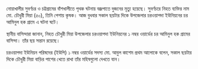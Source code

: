 নোয়াখালীর সুবর্ণচর ও চট্টগ্রামের বাঁশখালীতে পৃথক ঘটনায় বজ্রপাতে দুজনের মৃত্যু হয়েছে। সুবর্ণচরে নিহত ব্যক্তির নাম মো. চৌধুরী মিয়া (৫০), তিনি পেশায় কৃষক। আজ বুধবার সকাল ছয়টার দিকে উপজেলার চরওয়াপদা ইউনিয়নের চর আমিনুল হক গ্রামে এ ঘটনা ঘটে।

স্থানীয় বাসিন্দারা জানান, নিহত চৌধুরী মিয়া উপজেলার চরওয়াপদা ইউনিয়নের ১ নম্বর ওয়ার্ডের চর আমিনুল হক গ্রামের বাসিন্দা। তাঁর ছয় সন্তান রয়েছে।

চরওয়াপদা ইউনিয়ন পরিষদের (ইউপি) ১ নম্বর ওয়ার্ডের সদস্য মো. আবুল কাশেম প্রথম আলোকে বলেন, সকাল ছয়টার দিকে চৌধুরী মিয়া বাড়ির পাশের খেতে রাখা তাঁর মহিষগুলো দেখতে যান।
